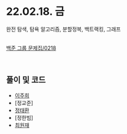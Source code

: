 # 22.02.18. 금
완전 탐색, 탐욕 알고리즘, 분할정복, 백트랙킹, 그래프
</br>
</br>

[백준 그룹 문제집/0218](https://www.acmicpc.net/group/workbook/view/13701/42082)

</br>

## 풀이 및 코드
* [이주희](https://github.com/daejeon5-algostudy/AlgorithmStudy/blob/main/%EC%8A%A4%ED%84%B0%EB%94%94/0218/%EC%9D%B4%EC%A3%BC%ED%9D%AC/README.md)
* [정교준]
* [정태환](https://github.com/daejeon5-algostudy/AlgorithmStudy/blob/main/%EC%8A%A4%ED%84%B0%EB%94%94/0218/%EC%A0%95%ED%83%9C%ED%99%98/README.md)
* [정한빔]
* [최원재](https://github.com/daejeon5-algostudy/AlgorithmStudy/tree/main/%EC%8A%A4%ED%84%B0%EB%94%94/0218/%EC%B5%9C%EC%9B%90%EC%9E%AC)

